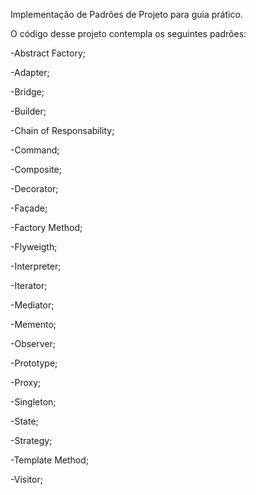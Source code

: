 Implementação de Padrões de Projeto para guia prático.

O código desse projeto contempla os seguintes padrões:

-Abstract Factory;

-Adapter;

-Bridge; 

-Builder; 

-Chain of Responsability; 

-Command; 

-Composite; 

-Decorator; 

-Façade; 

-Factory Method; 

-Flyweigth; 

-Interpreter; 

-Iterator; 

-Mediator; 

-Memento; 

-Observer; 

-Prototype; 

-Proxy; 

-Singleton; 

-State; 

-Strategy; 

-Template Method; 

-Visitor; 
